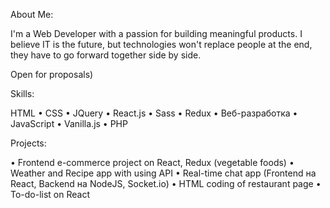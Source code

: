 About Me:

I'm a Web Developer with a passion for building meaningful products. I believe IT is the future, but technologies won't replace people at the end, they have to go forward together side by side.

Open for proposals)

Skills:

HTML • CSS • JQuery • React.js • Sass • Redux • Веб-разработка • JavaScript • Vanilla.js • PHP

Projects:

•	Frontend e-commerce project on React, Redux (vegetable foods)
•	Weather and Recipe app with using API
•	Real-time chat app (Frontend на React, Backend на NodeJS, Socket.io)
•	HTML coding of restaurant page
•	To-do-list on React
